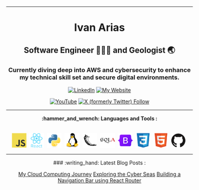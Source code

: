 <hr />
<div align="center">
  <h1 style="text-align: center;">Ivan Arias</h1>
  <h2 style="text-align: center;">Software Engineer 🧑🏻‍💻 and Geologist 🌏</h2>
   <h3 style="text-align: center;">Currently diving deep into AWS and cybersecurity to enhance my technical skill set and secure digital environments. </h3>

[![LinkedIn](https://img.shields.io/badge/LinkedIn-Ivan%20Arias-%232867B2?style=social&logo=linkedin)](https://www.linkedin.com/in/hcoco1/)
[![My Website](https://img.shields.io/badge/My%20Website-Visit-green)](https://www.hcoco1.com/)

[![YouTube](https://img.shields.io/badge/YouTube-Channel-red?logo=youtube)](https://www.youtube.com/@hcoco1/videos)
[![X (formerly Twitter) Follow](https://img.shields.io/twitter/follow/hcoco1?label=Follow&style=social)](https://twitter.com/hcoco1)

<p align="center">
  <hr />        
  <b>:hammer_and_wrench: Languages and Tools :</b><br/><br/>

  <img src="https://github.com/devicons/devicon/blob/master/icons/javascript/javascript-original.svg" title="JavaScript" alt="JavaScript" width="40" height="40"/>&nbsp;
  <img src="https://github.com/devicons/devicon/blob/master/icons/react/react-original-wordmark.svg" title="React" alt="React" width="40" height="40"/>&nbsp;
  <img src="https://github.com/devicons/devicon/blob/master/icons/python/python-original.svg" title="PythonL"  alt="Python" width="40" height="40"/>&nbsp;
  <img src="https://github.com/devicons/devicon/blob/master/icons/linux/linux-original.svg" title="Linux" alt="Linux" width="40" height="40"/>&nbsp;
  <img src="https://github.com/devicons/devicon/blob/master/icons/flask/flask-original.svg" title="FlaskL"  alt="Flask" width="40" height="40"/>&nbsp;
  <img src="https://github.com/devicons/devicon/blob/master/icons/sqlalchemy/sqlalchemy-original.svg" title="Sqlalchemy"  alt="Sqlalchemy" width="40" height="40"/>&nbsp;
  <img src="https://github.com/devicons/devicon/blob/master/icons/bootstrap/bootstrap-original.svg" title="Bootstrap" alt="Bootstrap" width="40" height="40"/>&nbsp;
  <img src="https://github.com/devicons/devicon/blob/master/icons/css3/css3-original.svg"  title="CSS" alt="CSS" width="40" height="40"/>&nbsp;
  <img src="https://github.com/devicons/devicon/blob/master/icons/html5/html5-original.svg" title="HTML5" alt="HTML" width="40" height="40"/>&nbsp;
  <img src="https://github.com/devicons/devicon/blob/master/icons/github/github-original.svg" title="Github" alt="Github" width="40" height="40"/>&nbsp;
</p>

<hr />   
<p>
### :writing_hand: Latest Blog Posts :

<!-- BLOG-POST-LIST:START -->
 [My Cloud Computing Journey](https://www.hcoco1.com/blog/2024-02-28-cloud-computing/)
 [Exploring the Cyber Seas](https://www.hcoco1.com/blog/2024-02-18-career-simulation-1/)
 [Building a Navigation Bar using React Router](https://www.hcoco1.com/blog/2023-10-07-phase-5-final-project-blog/)
<!-- BLOG-POST-LIST:END -->

</p>
